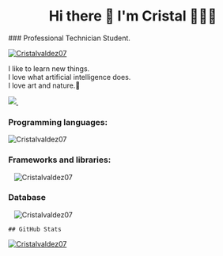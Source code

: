 <h1 align='center'>
  <strong> Hi there 👋 I'm Cristal 👱🏻‍♀️</strong>
</h1>
<p align='left'> 
### Professional Technician Student. 
</p>
<p align='left'> 

  <a href="https://www.linkedin.com/in/mar%C3%ADa-cristal-valdez-leonardo-869534224/">
  <img src="https://komarev.com/ghpvc/?username=Cristalvaldez07&label=Profile%20views&color=0e75b6&style=flat" alt="Cristalvaldez07" />
</a>
</p>
<p align='left'>
  I like to learn new things. </br>
  I love what artificial intelligence does. </br>
  I love art and nature.🌼 </br>

</p>

<p align='left'>
  
  <a href="https://www.linkedin.com/in/mar%C3%ADa-cristal-valdez-leonardo-869534224/">
    <img src="https://img.shields.io/badge/linkedin-%230077B5.svg?&style=for-the-badge&logo=linkedin&logoColor=white" />
  </a>&nbsp;&nbsp;
  
  ### Programming languages:
<p align='left'>
     <img src="https://img.shields.io/badge/JavaScript-323330?style=for-the-badge&logo=javascript&logoColor=F7DF1E" alt="Cristalvaldez07" />
  </a>
  
  ### Frameworks and libraries:
  <p align='left'>

   &nbsp;&nbsp;
     <img src="https://img.shields.io/badge/Node.js-43853D?style=for-the-badge&logo=node.js&logoColor=white" alt="Cristalvaldez07" />
  </a>
  
  ### Database
  <p align='left'>
   
  &nbsp;&nbsp;
     <img src="https://img.shields.io/badge/MySQL-00000F?style=for-the-badge&logo=mysql&logoColor=white" alt="Cristalvaldez07" />
</a>
          
    ## GitHub Stats
<div>
<p align="left">  
 <a href="https://github.com/ryo-ma/github-profile-trophy"><img src="https://github-profile-trophy.vercel.app/?username=difo23" alt="Cristalvaldez07" /></a>
</p>

  <!--
**Cristalvaldez07/Cristalvaldez07** is a ✨ _special_ ✨ repository because its `README.md` (this file) appears on your GitHub profile.


